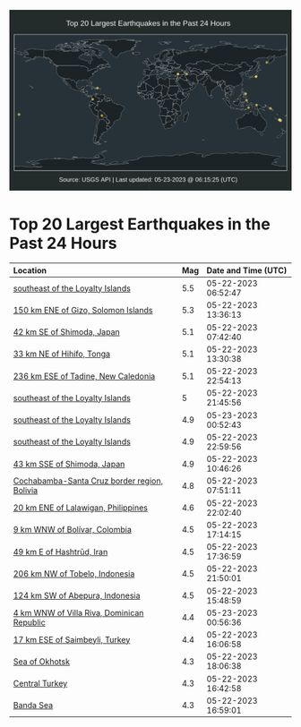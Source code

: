 ![Map](./map.png)

# Top 20 Largest Earthquakes in the Past 24 Hours

| Location | Mag | Date and Time (UTC) |
|:---|:---|:---|
| [southeast of the Loyalty Islands](https://earthquake.usgs.gov/earthquakes/eventpage/us6000kdty) | 5.5 | 05-22-2023 06:52:47 |
| [150 km ENE of Gizo, Solomon Islands](https://earthquake.usgs.gov/earthquakes/eventpage/us6000kdvd) | 5.3 | 05-22-2023 13:36:13 |
| [42 km SE of Shimoda, Japan](https://earthquake.usgs.gov/earthquakes/eventpage/us6000kdu2) | 5.1 | 05-22-2023 07:42:40 |
| [33 km NE of Hihifo, Tonga](https://earthquake.usgs.gov/earthquakes/eventpage/us6000kdvb) | 5.1 | 05-22-2023 13:30:38 |
| [236 km ESE of Tadine, New Caledonia](https://earthquake.usgs.gov/earthquakes/eventpage/us7000k33g) | 5.1 | 05-22-2023 22:54:13 |
| [southeast of the Loyalty Islands](https://earthquake.usgs.gov/earthquakes/eventpage/us7000k32s) | 5 | 05-22-2023 21:45:56 |
| [southeast of the Loyalty Islands](https://earthquake.usgs.gov/earthquakes/eventpage/us7000k34p) | 4.9 | 05-23-2023 00:52:43 |
| [southeast of the Loyalty Islands](https://earthquake.usgs.gov/earthquakes/eventpage/us7000k346) | 4.9 | 05-22-2023 22:59:56 |
| [43 km SSE of Shimoda, Japan](https://earthquake.usgs.gov/earthquakes/eventpage/us6000kdup) | 4.9 | 05-22-2023 10:46:26 |
| [Cochabamba-Santa Cruz border region, Bolivia](https://earthquake.usgs.gov/earthquakes/eventpage/us6000kdu3) | 4.8 | 05-22-2023 07:51:11 |
| [20 km ENE of Lalawigan, Philippines](https://earthquake.usgs.gov/earthquakes/eventpage/us7000k337) | 4.6 | 05-22-2023 22:02:40 |
| [9 km WNW of Bolívar, Colombia](https://earthquake.usgs.gov/earthquakes/eventpage/us6000kdxg) | 4.5 | 05-22-2023 17:14:15 |
| [49 km E of Hashtrūd, Iran](https://earthquake.usgs.gov/earthquakes/eventpage/us7000k30u) | 4.5 | 05-22-2023 17:36:59 |
| [206 km NW of Tobelo, Indonesia](https://earthquake.usgs.gov/earthquakes/eventpage/us7000k333) | 4.5 | 05-22-2023 21:50:01 |
| [124 km SW of Abepura, Indonesia](https://earthquake.usgs.gov/earthquakes/eventpage/us6000kdwu) | 4.5 | 05-22-2023 15:48:59 |
| [4 km WNW of Villa Riva, Dominican Republic](https://earthquake.usgs.gov/earthquakes/eventpage/us7000k34q) | 4.4 | 05-23-2023 00:56:36 |
| [17 km ESE of Saimbeyli, Turkey](https://earthquake.usgs.gov/earthquakes/eventpage/us6000kdwz) | 4.4 | 05-22-2023 16:06:58 |
| [Sea of Okhotsk](https://earthquake.usgs.gov/earthquakes/eventpage/us7000k314) | 4.3 | 05-22-2023 18:06:38 |
| [Central Turkey](https://earthquake.usgs.gov/earthquakes/eventpage/us6000kdx8) | 4.3 | 05-22-2023 16:42:58 |
| [Banda Sea](https://earthquake.usgs.gov/earthquakes/eventpage/us6000kdxc) | 4.3 | 05-22-2023 16:59:01 |
